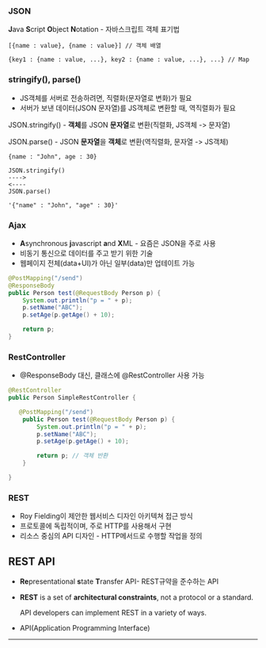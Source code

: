 ### JSON

**J**ava **S**cript **O**bject **N**otation - 자바스크립트 객체 표기법

```jsonc
[{name : value}, {name : value}] // 객체 배열
```

```jsonc
{key1 : {name : value, ...}, key2 : {name : value, ...}, ...} // Map
```

### stringify(), parse()

- JS객체를 서버로 전송하려면, 직렬화(문자열로 변화)가 필요
- 서버가 보낸 데이터(JSON 문자열)를 JS객체로 변환할 때, 역직렬화가 필요

JSON.stringify() - **객체**를 JSON **문자열**로 변환(직렬화, JS객체 -> 문자열)

JSON.parse() - JSON **문자열**을 **객체**로 변환(역직렬화, 문자열 -> JS객체)

```jsonc
{name : "John", age : 30}

JSON.stringify()
---->
<----
JSON.parse()

'{"name" : "John", "age" : 30}'
```

### Ajax

- **A**synchronous **j**avascript **a**nd **X**ML - 요즘은 JSON을 주로 사용
- 비동기 통신으로 데이터를 주고 받기 위한 기술
- 웹페이지 전체(data+UI)가 아닌 일부(data)만 업테이트 가능

```java
@PostMapping("/send")
@ResponseBody
public Person test(@RequestBody Person p) {
    System.out.println("p = " + p);
    p.setName("ABC");
    p.setAge(p.getAge() + 10);

    return p;
}
```

### RestController

- @ResponseBody 대신, 클래스에 @RestController 사용 가능

```java
@RestController
public Person SimpleRestController {

   @PostMapping("/send")
    public Person test(@RequestBody Person p) {
        System.out.println("p = " + p);
        p.setName("ABC");
        p.setAge(p.getAge() + 10);

        return p; // 객체 반환
    }

}
```

### REST

- Roy Fielding이 제안한 웹서비스 디자인 아키텍쳐 접근 방식
- 프로토콜에 독립적이며, 주로 HTTP를 사용해서 구현
- 리소스 중심의 API 디자인 - HTTP메서드로 수행할 작업을 정의

## REST API

- **Re**presentational **s**tate **T**ransfer API- REST규약을 준수하는 API

- **REST** is a set of **architectural constraints**, not a protocol or a standard.

    API developers can implement REST in a variety of ways.

- API(Application Programming Interface)

---